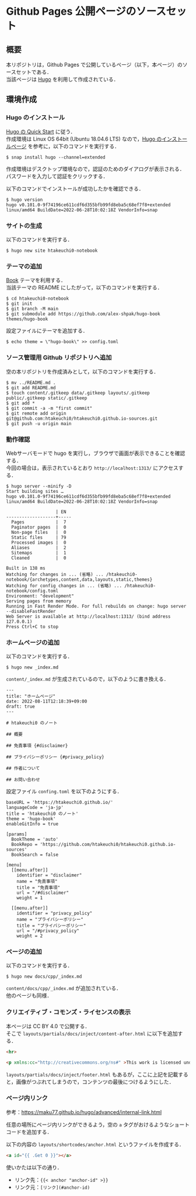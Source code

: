 # Github Pages 公開ページのソースセット

## 概要

本リポジトリは，Github Pages で公開しているページ（以下，本ページ）のソースセットである．    
当該ページは [Hugo](https://gohugo.io) を利用して作成されている．

## 環境作成

### Hugo のインストール

[Hugo の Quick Start](https://gohugo.io/getting-started/quick-start/) に従う．    
作成環境は Linux OS 64bit (Ubuntu 18.04.6 LTS) なので，[Hugo のインストールページ](https://gohugo.io/getting-started/installing) を参考に，以下のコマンドを実行する．

```shell
$ snap install hugo --channel=extended
```

作成環境はデスクトップ環境なので，認証のためのダイアログが表示される．    
パスワードを入力して認証をクリックする．    

以下のコマンドでインストールが成功したかを確認できる．

```shell
$ hugo version
hugo v0.101.0-9f74196ce611cdf6d355bfb99fd8eba5c68ef7f8+extended linux/amd64 BuildDate=2022-06-28T10:02:18Z VendorInfo=snap
```

### サイトの生成

以下のコマンドを実行する．

```shell
$ hugo new site htakeuchi0-notebook
```

### テーマの追加

[Book](https://themes.gohugo.io/themes/hugo-book/) テーマを利用する．    
当該テーマの README にしたがって，以下のコマンドを実行する．

```shell
$ cd htakeuchi0-notebook
$ git init
$ git branch -M main
$ git submodule add https://github.com/alex-shpak/hugo-book themes/hugo-book
```

設定ファイルにテーマを追加する．

```shell
$ echo theme = \"hugo-book\" >> config.toml
```

### ソース管理用 Github リポジトリへ追加

空の本リポジトリを作成済みとして，以下のコマンドを実行する．

```shell
$ mv ../README.md .
$ git add README.md
$ touch content/.gitkeep data/.gitkeep layouts/.gitkeep public/.gitkeep static/.gitkeep
$ git add *
$ git commit -a -m "first commit"
$ git remote add origin git@github.com:htakeuchi0/htakeuchi0.github.io-sources.git
$ git push -u origin main
```

### 動作確認

Webサーバモードで hugo を実行し，ブラウザで画面が表示できることを確認する．    
今回の場合は，表示されているとおり `http://localhost:1313/` にアクセスする．

```shell
$ hugo server --minify -D
Start building sites … 
hugo v0.101.0-9f74196ce611cdf6d355bfb99fd8eba5c68ef7f8+extended linux/amd64 BuildDate=2022-06-28T10:02:18Z VendorInfo=snap

                   | EN  
-------------------+-----
  Pages            |  7  
  Paginator pages  |  0  
  Non-page files   |  0  
  Static files     | 79  
  Processed images |  0  
  Aliases          |  2  
  Sitemaps         |  1  
  Cleaned          |  0  

Built in 138 ms
Watching for changes in ... (省略) ... /htakeuchi0-notebook/{archetypes,content,data,layouts,static,themes}
Watching for config changes in ... (省略) ... /htakeuchi0-notebook/config.toml
Environment: "development"
Serving pages from memory
Running in Fast Render Mode. For full rebuilds on change: hugo server --disableFastRender
Web Server is available at http://localhost:1313/ (bind address 127.0.0.1)
Press Ctrl+C to stop
```

### ホームページの追加

以下のコマンドを実行する．

```shell
$ hugo new _index.md
```

`content/_index.md` が生成されているので，以下のように書き換える．

```
---
title: "ホームページ"
date: 2022-08-11T12:18:39+09:00
draft: true
---

# htakeuchi0 のノート

## 概要

## 免責事項 {#disclaimer}

## プライバシーポリシー {#privacy_policy}

## 作者について

## お問い合わせ
```

設定ファイル `confing.toml` を以下のようにする．

```
baseURL = 'https://htakeuchi0.github.io/'
languageCode = 'ja-jp'
title = 'htakeuchi0 のノート'
theme = 'hugo-book'
enableGitInfo = true

[params]
  BookTheme = 'auto'
  BookRepo = 'https://github.com/htakeuchi0/htakeuchi0.github.io-sources'
  BookSearch = false

[menu]
  [[menu.after]]
    identifier = "disclaimer"
    name = "免責事項"
    title = "免責事項"
    url = "/#disclaimer"
    weight = 1

  [[menu.after]]
    identifier = "privacy_policy"
    name = "プライバシーポリシー"
    title = "プライバシーポリシー"
    url = "/#privacy_policy"
    weight = 2
```

### ページの追加

以下のコマンドを実行する．

```shell
$ hugo new docs/cpp/_index.md
```

`content/docs/cpp/_index.md` が追加されている．    
他のページも同様． 

### クリエイティブ・コモンズ・ライセンスの表示

本ページは CC BY 4.0 で公開する．     
そこで `layouts/partials/docs/inject/content-after.html` に以下を追加する．

```html
<hr>

<p xmlns:cc="http://creativecommons.org/ns#" >This work is licensed under <a href="https://creativecommons.org/licenses/by/4.0/deed.ja" target="_blank" rel="license noopener noreferrer" style="display:inline-block;">CC BY 4.0<img style="height:22px!important;margin-left:3px;vertical-align:text-bottom;" src="https://mirrors.creativecommons.org/presskit/icons/cc.svg" alt=""><img style="height:22px!important;margin-left:3px;vertical-align:text-bottom;" src="https://mirrors.creativecommons.org/presskit/icons/by.svg" alt=""></a></p>

```

`layouts/partials/docs/inject/footer.html` もあるが，ここに上記を記載すると，画像がつぶれてしまうので，コンテンツの最後につけるようにした．

### ページ内リンク

参考：https://maku77.github.io/hugo/advanced/internal-link.html

任意の場所にページ内リンクができるよう，空の `a` タグがおけるようなショートコードを追加する．

以下の内容の `layouts/shortcodes/anchor.html` というファイルを作成する．

```html
<a id="{{ .Get 0 }}"></a>
```

使いかたは以下の通り．

* リンク先：`{{< anchor "anchor-id" >}}`
* リンク元：`[リンク](#anchor-id)`

